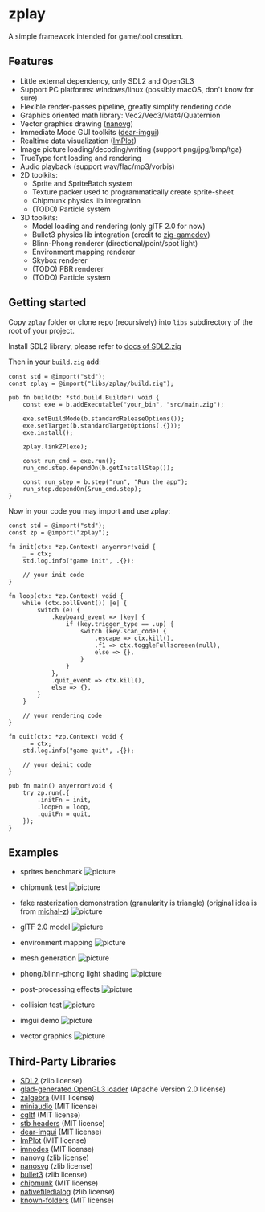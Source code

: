 # zplay
A simple framework intended for game/tool creation.

## Features
* Little external dependency, only SDL2 and OpenGL3
* Support PC platforms: windows/linux (possibly macOS, don't know for sure)
* Flexible render-passes pipeline, greatly simplify rendering code
* Graphics oriented math library: Vec2/Vec3/Mat4/Quaternion
* Vector graphics drawing ([nanovg](https://github.com/memononen/nanovg))
* Immediate Mode GUI toolkits ([dear-imgui](https://github.com/ocornut/imgui))
* Realtime data visualization ([ImPlot](https://github.com/epezent/implot))
* Image picture loading/decoding/writing (support png/jpg/bmp/tga)
* TrueType font loading and rendering
* Audio playback (support wav/flac/mp3/vorbis)
* 2D toolkits:
  * Sprite and SpriteBatch system
  * Texture packer used to programmatically create sprite-sheet
  * Chipmunk physics lib integration
  * (TODO) Particle system
* 3D toolkits:
  * Model loading and rendering (only glTF 2.0 for now)
  * Bullet3 physics lib integration (credit to [zig-gamedev](https://github.com/michal-z/zig-gamedev))
  * Blinn-Phong renderer (directional/point/spot light)
  * Environment mapping renderer
  * Skybox renderer
  * (TODO) PBR renderer
  * (TODO) Particle system

## Getting started
Copy `zplay` folder or clone repo (recursively) into `libs` subdirectory of the root of your project.

Install SDL2 library, please refer to [docs of SDL2.zig](https://github.com/MasterQ32/SDL.zig)

Then in your `build.zig` add:

```zig
const std = @import("std");
const zplay = @import("libs/zplay/build.zig");

pub fn build(b: *std.build.Builder) void {
    const exe = b.addExecutable("your_bin", "src/main.zig");

    exe.setBuildMode(b.standardReleaseOptions());
    exe.setTarget(b.standardTargetOptions(.{}));
    exe.install();

    zplay.linkZP(exe);

    const run_cmd = exe.run();
    run_cmd.step.dependOn(b.getInstallStep());

    const run_step = b.step("run", "Run the app");
    run_step.dependOn(&run_cmd.step);
}
```

Now in your code you may import and use zplay:

```zig
const std = @import("std");
const zp = @import("zplay");

fn init(ctx: *zp.Context) anyerror!void {
    _ = ctx;
    std.log.info("game init", .{});

    // your init code
}

fn loop(ctx: *zp.Context) void {
    while (ctx.pollEvent()) |e| {
        switch (e) {
            .keyboard_event => |key| {
                if (key.trigger_type == .up) {
                    switch (key.scan_code) {
                        .escape => ctx.kill(),
                        .f1 => ctx.toggleFullscreeen(null),
                        else => {},
                    }
                }
            },
            .quit_event => ctx.kill(),
            else => {},
        }
    }

    // your rendering code
}

fn quit(ctx: *zp.Context) void {
    _ = ctx;
    std.log.info("game quit", .{});

    // your deinit code
}

pub fn main() anyerror!void {
    try zp.run(.{
        .initFn = init,
        .loopFn = loop,
        .quitFn = quit,
    });
}
```

## Examples
* sprites benchmark
![picture](https://github.com/jack-ji/zplay/blob/main/examples/screenshots/sprites_benchmark.png)

* chipmunk test
![picture](https://github.com/jack-ji/zplay/blob/main/examples/screenshots/chipmunk_test.gif)

* fake rasterization demonstration (granularity is triangle) (original idea is from [michal-z](https://github.com/michal-z/zig-gamedev/tree/main/samples/rasterization))
![picture](https://github.com/jack-ji/zplay/blob/main/examples/screenshots/rasterization.png)

* glTF 2.0 model
![picture](https://github.com/jack-ji/zplay/blob/main/examples/screenshots/gltf_demo.png)

* environment mapping
![picture](https://github.com/jack-ji/zplay/blob/main/examples/screenshots/environment_mapping.png)

* mesh generation
![picture](https://github.com/jack-ji/zplay/blob/main/examples/screenshots/mesh_generation.png)

* phong/blinn-phong light shading
![picture](https://github.com/jack-ji/zplay/blob/main/examples/screenshots/phong_lighting.png)

* post-processing effects
![picture](https://github.com/jack-ji/zplay/blob/main/examples/screenshots/post_processing.png)

* collision test
![picture](https://github.com/jack-ji/zplay/blob/main/examples/screenshots/bullet_test.gif)

* imgui demo
![picture](https://github.com/jack-ji/zplay/blob/main/examples/screenshots/imgui_demo.png)

* vector graphics
![picture](https://github.com/jack-ji/zplay/blob/main/examples/screenshots/vector_graphics.png)

## Third-Party Libraries
* [SDL2](https://www.libsdl.org) (zlib license)
* [glad-generated OpenGL3 loader](https://glad.dav1d.de) (Apache Version 2.0 license)
* [zalgebra](https://github.com/kooparse/zalgebra) (MIT license)
* [miniaudio](https://miniaud.io/index.html) (MIT license)
* [cgltf](https://github.com/jkuhlmann/cgltf) (MIT license)
* [stb headers](https://github.com/nothings/stb) (MIT license)
* [dear-imgui](https://github.com/ocornut/imgui) (MIT license)
* [ImPlot](https://github.com/epezent/implot) (MIT license)
* [imnodes](https://github.com/Nelarius/imnodes) (MIT license)
* [nanovg](https://github.com/memononen/nanovg) (zlib license)
* [nanosvg](https://github.com/memononen/nanosvg) (zlib license)
* [bullet3](https://github.com/bulletphysics/bullet3) (zlib license)
* [chipmunk](https://chipmunk-physics.net/) (MIT license)
* [nativefiledialog](https://github.com/mlabbe/nativefiledialog) (zlib license)
* [known-folders](https://github.com/ziglibs/known-folders) (MIT license)

